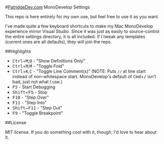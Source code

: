 #[PatridgeDev.com](http://www.patridgedev.com/) MonoDevelop Settings

This repo is here entirely for my own use, but feel free to use it as you want.

I've made quite a few keyboard shortcuts to make my Mac MonoDevelop experience mirror Visual Studio. Since it was just as easily to source-control the entire settings directory, it is all included. If I tweak any templates (current ones are all defaults), they will join the repo.

##Highlights

* <kbd>Ctrl</kbd>+<kbd>M</kbd>,<kbd>O</kbd> - "Show Definitions Only"
* <kbd>Ctrl</kbd>+<kbd>M</kbd>,<kbd>M</kbd> - "Toggle Fold"
* <kbd>Ctrl</kbd>+<kbd>K</kbd>,<kbd>C</kbd> - "Toggle Line Comment(s)" (NOTE: Puts `//` at line start instead of non-whitespace start. MonoDevelop's default of <kbd>Cmd</kbd>+<kbd>/</kbd> isn't bad, just not what I use.)
* <kbd>F5</kbd> - Start Debugging
* <kbd>Shift</kbd>+<kbd>F5</kbd> - Stop
* <kbd>F10</kbd> - "Step Over"
* <kbd>F11</kbd> - "Step Into"
* <kbd>Shift</kbd>+<kbd>F11</kbd> - "Step Out"
* <kbd>F9</kbd> - "Toggle Breakpoint"

##License

MIT license. If you do something cool with it, though, I'd love to hear about it.
